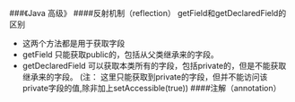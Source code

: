 ###《Java 高级》
####反射机制（reflection）
getField和getDeclaredField的区别
- 这两个方法都是用于获取字段
- getField 只能获取public的，包括从父类继承来的字段。
- getDeclaredField 可以获取本类所有的字段，包括private的，但是不能获取继承来的字段。 (注： 这里只能获取到private的字段，但并不能访问该private字段的值,除非加上setAccessible(true))
####注解（annotation）